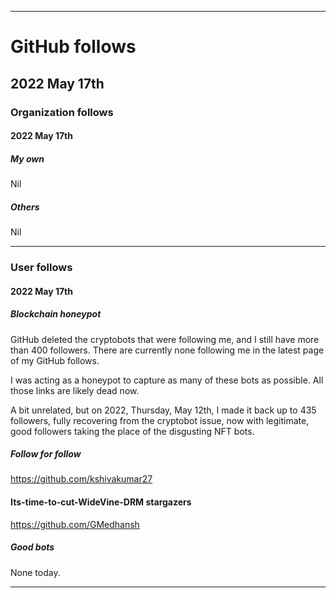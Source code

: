
***

# GitHub follows

## 2022 May 17th

### Organization follows

#### 2022 May 17th

##### My own

Nil

##### Others

Nil

***

### User follows

#### 2022 May 17th

##### Blockchain honeypot

GitHub deleted the cryptobots that were following me, and I still have more than 400 followers. There are currently none following me in the latest page of my GitHub follows.

I was acting as a honeypot to capture as many of these bots as possible. All those links are likely dead now.

A bit unrelated, but on 2022, Thursday, May 12th, I made it back up to 435 followers, fully recovering from the cryptobot issue, now with legitimate, good followers taking the place of the disgusting NFT bots.

##### Follow for follow

https://github.com/kshivakumar27

#### Its-time-to-cut-WideVine-DRM stargazers

https://github.com/GMedhansh

##### Good bots

None today.

***

<!-- TODO: Todays entries

##### Follow for follow

https://github.com/kshivakumar27

#### Its-time-to-cut-WideVine-DRM stargazers

https://github.com/GMedhansh


END: TODO !-->


